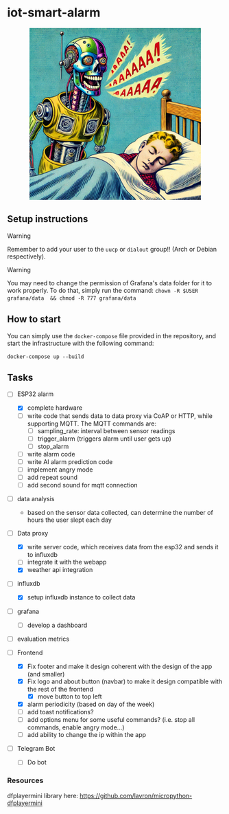 # iot-smart-alarm

<p align="center">
  <img src="res//image.png" alt="Robot Alarm" width="400px"/>
</p>

## Setup instructions

> [!WARNING]
> Remember to add your user to the `uucp` or `dialout` group!! (Arch or Debian respectively).


> [!WARNING]
> You may need to change the permission of Grafana's data folder for it to work properly.
> To do that, simply run the command:
> `chown -R $USER grafana/data  && chmod -R 777 grafana/data`

## How to start
You can simply use the `docker-compose` file provided in the repository, and start the infrastructure with the following command:
```
docker-compose up --build
```

## Tasks

- [ ] ESP32 alarm
  - [x] complete hardware
  - [ ] write code that sends data to data proxy via CoAP or HTTP, while supporting MQTT. The MQTT commands are:
    - [ ] sampling_rate: interval between sensor readings
    - [ ] trigger_alarm (triggers alarm until user gets up)
    - [ ] stop_alarm
  - [ ] write alarm code
  - [ ] write AI alarm prediction code
  - [ ] implement angry mode
  - [ ] add repeat sound
  - [ ] add second sound for mqtt connection

- [ ] data analysis
  - based on the sensor data collected, can determine the number of hours the user slept each day

- [ ] Data proxy
  - [x] write server code, which receives data from the esp32 and sends it to influxdb
  - [ ] integrate it with the webapp
  - [x] weather api integration

- [ ] influxdb
  - [x] setup influxdb instance to collect data

- [ ] grafana
  - [ ] develop a dashboard

- [ ] evaluation metrics

- [ ] Frontend
  - [x] Fix footer and make it design coherent with the design of the app (and smaller)
  - [x] Fix logo and about button (navbar) to make it design compatible with the rest of the frontend
    - [x] move button to top left
  - [x] alarm periodicity (based on day of the week)
  - [ ] add toast notifications?
  - [ ] add options menu for some useful commands? (i.e. stop all commands, enable angry mode...)
  - [ ] add ability to change the ip within the app

- [ ] Telegram Bot
  - [ ] Do bot

### Resources
dfplayermini library here: https://github.com/lavron/micropython-dfplayermini